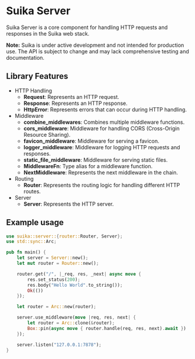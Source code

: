 # Suika Server

Suika Server is a core component for handling HTTP requests and responses in the
Suika web stack.

**Note:** Suika is under active development and not intended for production use.
The API is subject to change and may lack comprehensive testing and
documentation.

## Library Features

- HTTP Handling
  - **Request**: Represents an HTTP request.
  - **Response**: Represents an HTTP response.
  - **HttpError**: Represents errors that can occur during HTTP handling.
- Middleware
  - **combine_middlewares**: Combines multiple middleware functions.
  - **cors_middleware**: Middleware for handling CORS (Cross-Origin Resource
    Sharing).
  - **favicon_middleware**: Middleware for serving a favicon.
  - **logger_middleware**: Middleware for logging HTTP requests and responses.
  - **static_file_middleware**: Middleware for serving static files.
  - **MiddlewareFn**: Type alias for a middleware function.
  - **NextMiddleware**: Represents the next middleware in the chain.
- Routing
  - **Router**: Represents the routing logic for handling different HTTP routes.
- Server
  - **Server**: Represents the HTTP server.

## Example usage

```rust
use suika::server::{router::Router, Server};
use std::sync::Arc;

pub fn main() {
    let server = Server::new();
    let mut router = Router::new();

    router.get("/", |_req, res, _next| async move {
        res.set_status(200);
        res.body("Hello World".to_string());
        Ok(())
    });

    let router = Arc::new(router);

    server.use_middleware(move |req, res, next| {
        let router = Arc::clone(&router);
        Box::pin(async move { router.handle(req, res, next).await })
    });

    server.listen("127.0.0.1:7878");
}
```
